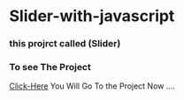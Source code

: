 # Slider-with-javascript
### this projrct called (Slider)
### To see The Project 
[Click-Here](https://anwartareka.github.io/Slider-with-javascript/) You Will Go To the Project Now ....
